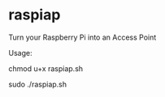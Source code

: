 # raspiap
Turn your Raspberry Pi into an Access Point

Usage:

chmod u+x raspiap.sh

sudo ./raspiap.sh
